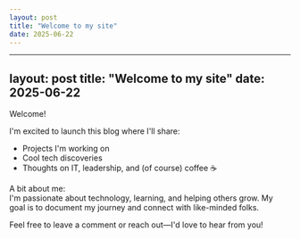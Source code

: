 ```yaml
---
layout: post
title: "Welcome to my site"
date: 2025-06-22
---
```


---
layout: post
title: "Welcome to my site"
date: 2025-06-22
---

Welcome!

I'm excited to launch this blog where I'll share:

- Projects I'm working on
- Cool tech discoveries
- Thoughts on IT, leadership, and (of course) coffee ☕️

A bit about me:  
I'm passionate about technology, learning, and helping others grow. My goal is to document my journey and connect with like-minded folks.

Feel free to leave a comment or reach out—I'd love to hear from you!
